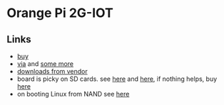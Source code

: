# Orange Pi 2G-IOT


## Links

- [buy](https://www.aliexpress.com/store/product/Orange-Pi-2G-IOT-ARM-Cortex-A5-32bit-Support-ubuntu-linux-and-android-mini-PC-Beyond/1553371_32802458477.html)
- [via](http://www.cnx-software.com/2017/03/30/orange-pi-2g-iot-arm-linux-development-board-with-2ggsm-support-is-up-for-sale-for-9-90/) and [some more](http://www.cnx-software.com/2017/04/18/rda-micro-rda8810-android-sdk-with-linux-u-boot-source-code-for-orange-pi-2g-iot-board-released/)
- [downloads from vendor](http://www.orangepi.org/downloadresources/)
- board is picky on SD cards. see [here](http://www.orangepi.org/orangepibbsen/forum.php?mod=viewthread&tid=2745&page=1#pid19174) and [here](http://www.orangepi.org/orangepibbsen/forum.php?mod=redirect&goto=findpost&ptid=2691&pid=19252), if nothing helps, buy [here](https://www.aliexpress.com/store/product/For-Orange-PI-8GB-Class10-SD-Card-Lubuntu-OS-is-inside/1553371_32321398606.html)
- on booting Linux from NAND see [here](https://www.cnx-software.com/2017/09/04/orange-pi-2g-iot-board-can-now-boot-linux-from-nand-flash/)
